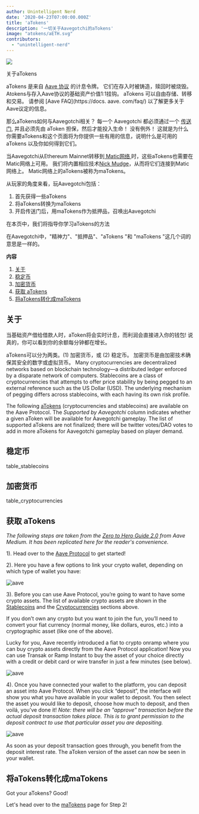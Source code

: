 ```yaml
---
author: Unintelligent Nerd
date: '2020-04-23T07:00:00.000Z'
title: 'aTokens'
description: '一切关于Aavegotchi的aTokens'
image: "atokens/aETH.svg"
contributors:
  - "unintelligent-nerd"
---
```


<div class="headerImageContainer">
<img class="headerImage" src="/atokens/aETH.png">
<p class="headerImageText">关于aTokens</p>
</div>

aTokens 是来自 [Aave 协议](https://aave.com) 的计息令牌。 它们在存入时被铸造，赎回时被烧毁。 Atokens与存入Aave协议的基础资产价值1:1挂钩。 aTokens 可以自由存储、转移和交易。 请参阅 [Aave FAQ](https://docs. aave. com/faq/) 以了解更多关于Aave议定的信息。

那么aTokens如何与Aavegotchi相关？ 每一个 Aavegotchi 都必须通过一个 [传送门](/pages/portals), 并且必须先由 aToken 担保，然后才能投入生命！ 没有例外！ 这就是为什么你需要aTokens和这个页面将为你提供一些有用的信息，说明什么是可用的 aTokens 以及你如何得到它们。

当Aavegotchi从Ethereum Mainnet转移到[ Matic网络 ](/glossary#matic-network)时，这些aTokens也需要在Matic网络上可用。 我们将内置相应技术[Nick Mudge](/team#nick-mudge)，从而将它们连接到Matic网络上。 Matic网络上的aTokens被称为maTokens。

从玩家的角度来看，玩Aavegotchi包括：

1. 首先获得一些aTokens
2. 将aTokens转换为maTokens
3. 开启传送门后，用maTokens作为抵押品，召唤出Aavegotchi

在本页中，我们将指导你学习aTokens的方法

在Aavegotchi中，"精神力"、"抵押品"、"aTokens "和 "maTokens "这几个词的意思是一样的。

<div class="contentsBox">

**内容**

<ol>
<li><a href=#about>关于</a></li>
<li><a href=#stablecoins>稳定币</a></li>
<li><a href=#cryptocurrencies>加密货币</a></li>
<li><a href=#getting-atokens>获取 aTokens</a></li>
<li><a href=#converting-atokens-into-matokens>将aTokens转化成maTokens</a></li>
</ol>

</div>

## 关于

当基础资产借给借款人时，aToken将会实时计息，而利润会直接进入你的钱包!  说真的，你可以看到你的余额每分钟都在增长。

aTokens可以分为两类。(1) 加密货币，或 (2) 稳定币。 加密货币是由加密技术确保其安全的数字或虚拟货币。 Many cryptocurrencies are decentralized networks based on blockchain technology—a distributed ledger enforced by a disparate network of computers. Stablecoins are a class of cryptocurrencies that attempts to offer price stability by being pegged to an external reference such as the US Dollar (USD). The underlying mechanism of pegging differs across stablecoins, with each having its own risk profile.


The following [aTokens](https://docs.aave.com/developers/deployed-contracts/deployed-contract-instances) (cryptocurrencies and stablecoins) are available on the Aave Protocol. The *Supported by Aavegotchi* column indicates whether a given aToken will be available for Aavegotchi gameplay. The list of supported aTokens are not finalized; there will be twitter votes/DAO votes to add in more aTokens for Aavegotchi gameplay based on player demand.

## 稳定币

table_stablecoins

## 加密货币

table_cryptocurrencies

## 获取 aTokens

*The following steps are taken from the [Zero to Hero Guide 2.0](https://medium.com/aave/zero-to-hero-guide-2-0-dadce0f3e834) from Aave Medium. It has been replicated here for the reader's convenience.*

1). Head over to the <a href = "https://app.aave.com/">Aave Protocol</a> to get started!

2). Here you have a few options to link your crypto wallet, depending on which type of wallet you have:

<img src = "/atokens/connect-your-wallet.png" alt = "aave" class="bodyImage" />

3). Before you can use Aave Protocol, you’re going to want to have some crypto assets. The list of available crypto assets are shown in the <a href=#stablecoins>Stablecoins</a> and the <a href=#cryptocurrencies>Cryptocurrencies</a> sections above.

If you don’t own any crypto but you want to join the fun, you’ll need to convert your fiat currency (normal money, like dollars, euros, etc.) into a cryptographic asset (like one of the above).

Lucky for you, Aave recently introduced a fiat to crypto onramp where you can buy crypto assets directly from the Aave Protocol application! Now you can use Transak or Ramp Instant to buy the asset of your choice directly with a credit or debit card or wire transfer in just a few minutes (see below).

<img src = "/atokens/buy-with-fiat.png" alt = "aave" class="bodyImage" />

4). Once you have connected your wallet to the platform, you can deposit an asset into Aave Protocol. When you click “deposit”, the interface will show you what you have available in your wallet to deposit. You then select the asset you would like to deposit, choose how much to deposit, and then voilá, you’ve done it! *Note: there will be an "approve" transaction before the actual deposit transaction takes place. This is to grant permission to the deposit contract to use that particular asset you are depositing.*

<img src = "/atokens/deposit.gif" alt = "aave" class="bodyImage" />

As soon as your deposit transaction goes through, you benefit from the deposit interest rate. The aToken version of the asset can now be seen in your wallet.

## 将aTokens转化成maTokens

Got your aTokens? Good!

Let's head over to the [maTokens](/matokens) page for Step 2!